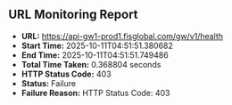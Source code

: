 ## URL Monitoring Report

- **URL:** https://api-gw1-prod1.fisglobal.com/gw/v1/health
- **Start Time:** 2025-10-11T04:51:51.380682
- **End Time:** 2025-10-11T04:51:51.749486
- **Total Time Taken:** 0.368804 seconds
- **HTTP Status Code:** 403
- **Status:** Failure
- **Failure Reason:** HTTP Status Code: 403
